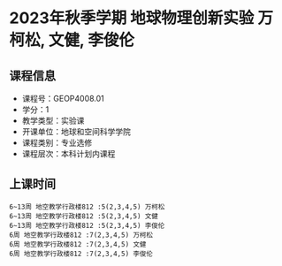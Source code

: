 # 2023年秋季学期 地球物理创新实验 万柯松, 文健, 李俊伦






## 课程信息

- 课程号：GEOP4008.01
- 学分：1
- 教学类型：实验课
- 开课单位：地球和空间科学学院
- 课程类别：专业选修
- 课程层次：本科计划内课程

## 上课时间

```
6~13周 地空教学行政楼812 :5(2,3,4,5) 万柯松
6~13周 地空教学行政楼812 :5(2,3,4,5) 文健
6~13周 地空教学行政楼812 :5(2,3,4,5) 李俊伦
6周 地空教学行政楼812 :7(2,3,4,5) 万柯松
6周 地空教学行政楼812 :7(2,3,4,5) 文健
6周 地空教学行政楼812 :7(2,3,4,5) 李俊伦
```

